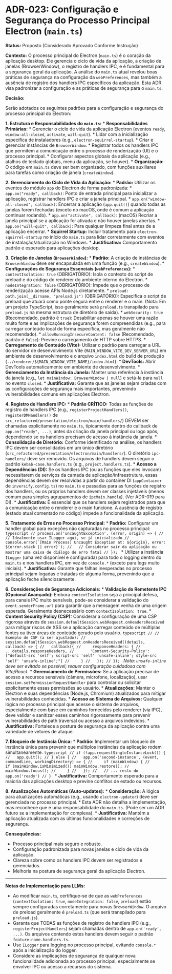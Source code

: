# ADR-023: Configuração e Segurança do Processo Principal Electron (`main.ts`)

**Status:** Proposto (Considerado Aprovado Conforme Instrução)

**Contexto:**
O processo principal do Electron (`main.ts`) é o coração da aplicação desktop. Ele gerencia o ciclo de vida da aplicação, a criação de janelas (BrowserWindow), o registro de handlers IPC, e é fundamental para a segurança geral da aplicação. A análise do `main.ts` atual revelou boas práticas de segurança na configuração da `webPreferences`, mas também a ausência de registro dos handlers IPC específicos da aplicação. Esta ADR visa padronizar a configuração e as práticas de segurança para o `main.ts`.

**Decisão:**

Serão adotados os seguintes padrões para a configuração e segurança do processo principal do Electron:

**1. Estrutura e Responsabilidades do `main.ts`:**
    *   **Responsabilidades Primárias:**
        *   Gerenciar o ciclo de vida da aplicação Electron (eventos `ready`, `window-all-closed`, `activate`, `will-quit`).
        *   Lidar com a inicialização específica de instaladores (e.g., `electron-squirrel-startup`).
        *   Criar e gerenciar instâncias de `BrowserWindow`.
        *   Registrar todos os handlers IPC que permitem a comunicação entre o processo de renderização (UI) e o processo principal.
        *   Configurar aspectos globais da aplicação (e.g., atalhos de teclado globais, menu da aplicação, se houver).
    *   **Organização:** O código em `main.ts` deve ser bem organizado, com funções auxiliares para tarefas como criação de janela (`createWindow`).

**2. Gerenciamento do Ciclo de Vida da Aplicação:**
    *   **Padrão:** Utilizar os eventos do módulo `app` do Electron de forma padronizada:
        *   `app.on("ready", callback)`: Ponto de entrada principal para inicializar a aplicação, registrar handlers IPC e criar a janela principal.
        *   `app.on("window-all-closed", callback)`: Encerrar a aplicação (`app.quit()`) quando todas as janelas forem fechadas (exceto no macOS, onde é comum a aplicação continuar rodando).
        *   `app.on("activate", callback)`: (macOS) Recriar a janela principal se a aplicação for ativada e não houver janelas abertas.
        *   `app.on("will-quit", callback)`: Para qualquer limpeza final antes de a aplicação encerrar.
    *   **Squirrel Startup:** Incluir tratamento para `electron-squirrel-startup` no início do `main.ts` para lidar corretamente com eventos de instalação/atualização no Windows.
    *   **Justificativa:** Comportamento padrão e esperado para aplicações desktop.

**3. Criação de Janelas (`BrowserWindow`):**
    *   **Padrão:** A criação de instâncias de `BrowserWindow` deve ser encapsulada em uma função (e.g., `createWindow`).
    *   **Configurações de Segurança Essenciais (`webPreferences`):**
        *   `contextIsolation: true` (OBRIGATÓRIO): Isola o contexto do script de preload e do código do renderer do ambiente interno do Electron.
        *   `nodeIntegration: false` (OBRIGATÓRIO): Impede que o processo de renderização acesse APIs Node.js diretamente.
        *   `preload: path.join(__dirname, "preload.js")` (OBRIGATÓRIO): Especifica o script de preload que atuará como ponte segura entre o renderer e o main. (Nota: Em um projeto TypeScript, isso geralmente será `preload.ts` transpilado para `preload.js` na mesma estrutura de diretório de saída).
        *   `webSecurity: true` (Recomendado, padrão é `true`): Desabilitar apenas se houver uma razão muito forte e as implicações de segurança forem compreendidas (e.g., para carregar conteúdo local de forma específica, mas geralmente não recomendado).
        *   `allowRunningInsecureContent: false` (Recomendado, padrão é `false`): Previne o carregamento de HTTP sobre HTTPS.
    *   **Carregamento de Conteúdo (Vite):** Utilizar o padrão para carregar a URL do servidor de desenvolvimento Vite (`MAIN_WINDOW_VITE_DEV_SERVER_URL`) em ambiente de desenvolvimento e o arquivo `index.html` do build de produção (`../renderer/${MAIN_WINDOW_VITE_NAME}/index.html`).
    *   **DevTools:** Abrir DevTools automaticamente em ambiente de desenvolvimento.
    *   **Gerenciamento da Instância da Janela:** Manter uma referência à instância da janela (e.g., `let mainWindow: BrowserWindow | null`) e setá-la para `null` no evento `closed`.
    *   **Justificativa:** Garante que as janelas sejam criadas com as configurações de segurança mais importantes, prevenindo vulnerabilidades comuns em aplicações Electron.

**4. Registro de Handlers IPC:**
    *   **Padrão CRÍTICO:** Todas as funções de registro de handlers IPC (e.g., `registerProjectHandlers()`, `registerDMHandlers()` de `src_refactored/presentation/electron/main/handlers/`) DEVEM ser chamadas explicitamente no `main.ts`, tipicamente dentro do callback de `app.on("ready", ...)`, antes da criação da janela principal ou logo após, dependendo se os handlers precisam de acesso à instância da janela.
    *   **Consolidação de Diretório:** Conforme identificado na análise, os handlers IPC devem ser consolidados em um único diretório (`src_refactored/presentation/electron/main/handlers/`). O diretório `ipc-handlers/` deve ser removido. Os arquivos de handlers devem seguir o padrão `kebab-case.handlers.ts` (e.g., `project.handlers.ts`).
    *   **Acesso a Dependências (DI):** Se os handlers IPC (ou as funções que eles invocam) necessitarem de serviços da camada de aplicação/infraestrutura, essas dependências devem ser resolvidas a partir do container DI (`appContainer` de `inversify.config.ts`) no `main.ts` e passadas para as funções de registro dos handlers, ou os próprios handlers devem ser classes injetáveis (menos comum para simples agrupamentos de `ipcMain.handle`). (Ver ADR-019 para DI).
    *   **Justificativa:** É essencial que os handlers sejam registrados para que a comunicação entre o renderer e o main funcione. A ausência de registro (estado atual comentado no código) impede a funcionalidade da aplicação.

**5. Tratamento de Erros no Processo Principal:**
    *   **Padrão:** Configurar um handler global para exceções não capturadas no processo principal:
        ```typescript
        // process.on('uncaughtException', (error, origin) => {
        //   // Idealmente usar ILogger aqui, se já inicializado
        //   console.error(`[Main Process] Uncaught Exception at: ${origin}, error: ${error.stack || error}`);
        //   // Considerar sair da aplicação ou mostrar uma caixa de diálogo de erro fatal
        // });
        ```
    *   Utilizar a instância `ILogger` (uma vez disponível e configurada) para todo o logging dentro do `main.ts` e nos handlers IPC, em vez de `console.*` (exceto para logs muito iniciais).
    *   **Justificativa:** Garante que falhas inesperadas no processo principal sejam logadas e tratadas de alguma forma, prevenindo que a aplicação feche silenciosamente.

**6. Considerações de Segurança Adicionais:**
    *   **Validação do Remetente IPC (Opcional Avançado):** Embora `contextIsolation` seja a principal defesa, para canais IPC muito sensíveis, pode-se considerar a validação do `event.senderFrame.url` para garantir que a mensagem venha de uma origem esperada. Geralmente desnecessário com `contextIsolation: true`.
    *   **Content Security Policy (CSP):** Considerar a configuração de uma CSP rigorosa através de `session.defaultSession.webRequest.onHeadersReceived` para mitigar riscos de XSS se a aplicação carregar conteúdo de múltiplas fontes ou tiver áreas de conteúdo gerado pelo usuário.
        ```typescript
        // // Exemplo de CSP (a ser ajustado):
        // session.defaultSession.webRequest.onHeadersReceived((details, callback) => {
        //   callback({
        //     responseHeaders: {
        //       ...details.responseHeaders,
        //       'Content-Security-Policy': ["default-src 'self'; script-src 'self' 'unsafe-inline'; style-src 'self' 'unsafe-inline';"]
        //     }
        //   });
        // });
        ```
        *Nota: `unsafe-inline` deve ser evitado se possível; requer configuração cuidadosa com Vite/React.*
    *   **Gerenciamento de Permissões:** Se a aplicação precisar de acesso a recursos sensíveis (câmera, microfone, localização), usar `session.setPermissionRequestHandler` para controlar ou solicitar explicitamente essas permissões ao usuário.
    *   **Atualizações:** Manter o Electron e suas dependências (Node.js, Chromium) atualizados para mitigar vulnerabilidades conhecidas.
    *   **Acesso ao Sistema de Arquivos:** Qualquer lógica no processo principal que acesse o sistema de arquivos, especialmente com base em caminhos fornecidos pelo renderer (via IPC), deve validar e sanitizar esses caminhos rigorosamente para prevenir vulnerabilidades de path traversal ou acesso a arquivos indevidos.
    *   **Justificativa:** Fortalece a postura de segurança da aplicação contra uma variedade de vetores de ataque.

**7. Bloqueio de Instância Única:**
    *   **Padrão:** Implementar um bloqueio de instância única para prevenir que múltiplos instâncias da aplicação rodem simultaneamente.
        ```typescript
        // if (!app.requestSingleInstanceLock()) {
        //   app.quit();
        // } else {
        //   app.on('second-instance', (event, commandLine, workingDirectory) => {
        //     if (mainWindow) {
        //       if (mainWindow.isMinimized()) mainWindow.restore();
        //       mainWindow.focus();
        //     }
        //   });
        //   // ... resto do app.on('ready')
        // }
        ```
    *   **Justificativa:** Comportamento esperado para a maioria das aplicações desktop e previne conflitos de estado ou recursos.

**8. Atualizações Automáticas (Auto-updates):**
    *   **Consideração:** A lógica para atualizações automáticas (e.g., usando `electron-updater`) deve ser gerenciada no processo principal.
    *   Esta ADR não detalha a implementação, mas reconhece que é uma responsabilidade do `main.ts`. (Pode ser um ADR futuro se a implementação for complexa).
    *   **Justificativa:** Mantém a aplicação atualizada com as últimas funcionalidades e correções de segurança.

**Consequências:**
*   Processo principal mais seguro e robusto.
*   Configuração padronizada para novas janelas e ciclo de vida da aplicação.
*   Clareza sobre como os handlers IPC devem ser registrados e gerenciados.
*   Melhoria na postura de segurança geral da aplicação Electron.

---
**Notas de Implementação para LLMs:**
*   Ao modificar `main.ts`, certifique-se de que as `webPreferences` (`contextIsolation: true`, `nodeIntegration: false`, `preload`) estão sempre configuradas corretamente para novas `BrowserWindow`. O arquivo de preload geralmente é `preload.ts` (que será transpilado para `preload.js`).
*   Garanta que TODAS as funções de registro de handlers IPC (e.g., `registerProjectHandlers`) sejam chamadas dentro de `app.on('ready', ...)`. Os arquivos contendo estes handlers devem seguir o padrão `feature-name.handlers.ts`.
*   Use `ILogger` para logging no processo principal, evitando `console.*` após a inicialização do logger.
*   Considere as implicações de segurança de qualquer nova funcionalidade adicionada ao processo principal, especialmente se envolver IPC ou acesso a recursos do sistema.
